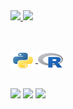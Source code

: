 <div>
  <a href="htpps://beacons.ai/cfelipecs">
  <img height="160cm" src="https://github-readme-stats.vercel.app/api?username=cfelipecs&show_icons=true&theme=gotham&include_all_commits=true&count_private=true"/>
  <img height="160cm" src="https://github-readme-stats.vercel.app/api/top-langs/?username=cfelipecs&layout=compact&theme=gotham"/>
</div>
  
  ##
  
<div style="display: inline_block"><br>
  <img align="center" height="30" width="40" src="https://raw.githubusercontent.com/devicons/devicon/master/icons/python/python-original.svg">
  <img align="center" height="30" width="40" src="https://raw.githubusercontent.com/devicons/devicon/master/icons/r/r-original.svg">  
</div>
  
  ##
  
<div>
  <a href="https://instagram.com/cfelipecs" target="_blank"><img src="https://img.shields.io/badge/-Instagram-833AB4?style=for-the-badge&logo=instagram&logoColor=white" target="_blank"></a>
  <a href = "mailto:carlosfelipecs@gmail.com"><img src="https://img.shields.io/badge/-Gmail-FF0000?style=for-the-badge&logo=gmail&logoColor=white" target="_blank"></a>
  <a href="https://www.linkedin.com/in/" target="_blank"><img src="https://img.shields.io/badge/-LinkedIn-%230077B5?style=for-the-badge&logo=linkedin&logoColor=white" target="_blank"></a>
</div>
